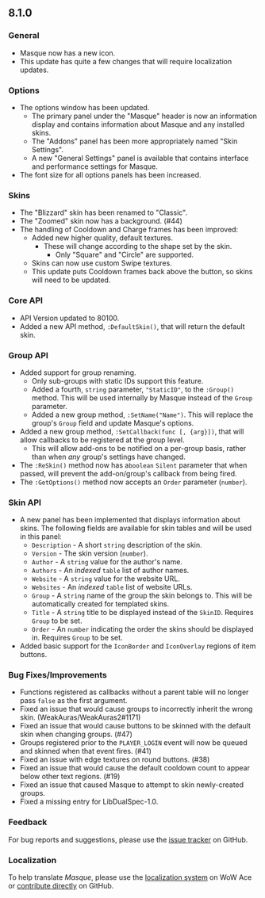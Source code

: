 ## 8.1.0

### General

- Masque now has a new icon.
- This update has quite a few changes that will require localization updates.

### Options

- The options window has been updated.
  - The primary panel under the "Masque" header is now an information display and contains information about Masque and any installed skins.
  - The "Addons" panel has been more appropriately named "Skin Settings".
  - A new "General Settings" panel is available that contains interface and performance settings for Masque.
- The font size for all options panels has been increased.

### Skins

- The "Blizzard" skin has been renamed to "Classic".
- The "Zoomed" skin now has a background. (#44)
- The handling of Cooldown and Charge frames has been improved:
  - Added new higher quality, default textures.
    - These will change according to the shape set by the skin.
      - Only "Square" and "Circle" are supported.
  - Skins can now use custom Swipe textures.
  - This update puts Cooldown frames back above the button, so skins will need to be updated.

### Core API

- API Version updated to 80100.
- Added a new API method, `:DefaultSkin()`, that will return the default skin.

### Group API

- Added support for group renaming.
  - Only sub-groups with static IDs support this feature.
  - Added a fourth, `string` parameter, `"StaticID"`, to the `:Group()` method. This will be used internally by Masque instead of the `Group` parameter.
  - Added a new group method, `:SetName("Name")`. This will replace the group's `Group` field and update Masque's options.
- Added a new group method, `:SetCallback(func [, {arg}])`, that will allow callbacks to be registered at the group level.
  - This will allow add-ons to be notified on a per-group basis, rather than when _any_ group's settings have changed.
- The `:ReSkin()` method now has a`boolean` `Silent` parameter that when passed, will prevent the add-on/group's callback from being fired.
- The `:GetOptions()` method now accepts an `Order` parameter (`number`).

### Skin API

- A new panel has been implemented that displays information about skins. The following fields are available for skin tables and will be used in this panel:
  - `Description` - A short `string` description of the skin.
  - `Version` - The skin version (`number`).
  - `Author` - A `string` value for the author's name.
  - `Authors` - An _indexed_ `table` list of author names.
  - `Website` - A `string` value for the website URL.
  - `Websites` - An _indexed_ `table` list of website URLs.
  - `Group` - A `string` name of the group the skin belongs to. This will be automatically created for templated skins.
  - `Title` - A `string` title to be displayed instead of the `SkinID`. Requires `Group` to be set.
  - `Order` - An `number` indicating the order the skins should be displayed in. Requires `Group` to be set.
- Added basic support for the `IconBorder` and `IconOverlay` regions of item buttons.

### Bug Fixes/Improvements

- Functions registered as callbacks without a parent table will no longer pass `false` as the first argument.
- Fixed an issue that would cause groups to incorrectly inherit the wrong skin. (WeakAuras/WeakAuras2#1171)
- Fixed an issue that would cause buttons to be skinned with the default skin when changing groups. (#47)
- Groups registered prior to the `PLAYER_LOGIN` event will now be queued and skinned when that event fires. (#41)
- Fixed an issue with edge textures on round buttons. (#38)
- Fixed an issue that would cause the default cooldown count to appear below other text regions. (#19)
- Fixed an issue that caused Masque to attempt to skin newly-created groups.
- Fixed a missing entry for LibDualSpec-1.0.

### Feedback

For bug reports and suggestions, please use the [issue tracker](https://github.com/stormfx/masque/issues "Masque Issue Tracker") on GitHub.

### Localization

To help translate _Masque_, please use the [localization system](https://www.wowace.com/projects/masque/localization "Masque on WoW Ace") on WoW Ace or [contribute directly](https://github.com/stormfx/masque "Masque on GitHub") on GitHub.
